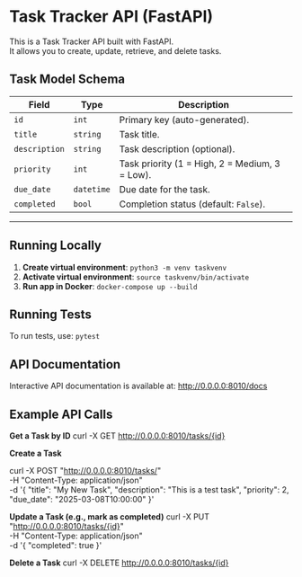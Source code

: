 # Task Tracker API (FastAPI)

This is a Task Tracker API built with FastAPI.  
It allows you to create, update, retrieve, and delete tasks. 

## Task Model Schema

| Field         | Type      | Description                                        |
|---------------|-----------|---------------------------------------------------|
| `id`          | `int`     | Primary key (auto-generated).                     |
| `title`       | `string`  | Task title.                        |
| `description` | `string`  | Task description (optional).                      |
| `priority`    | `int`     | Task priority (1 = High, 2 = Medium, 3 = Low).    |
| `due_date`    | `datetime`| Due date for the task.                            |
| `completed`   | `bool`    | Completion status (default: `False`).             |  

---

## Running Locally

1. **Create virtual environment**:
   `python3 -m venv taskvenv`
2. **Activate virtual environment**:
    `source taskvenv/bin/activate`
3. **Run app in Docker**:
    `docker-compose up --build`

## Running Tests
To run tests, use:
  `pytest`

## API Documentation
  Interactive API documentation is available at:
    http://0.0.0.0:8010/docs

## Example API Calls
**Get a Task by ID**
curl -X GET http://0.0.0.0:8010/tasks/{id}

**Create a Task**

curl -X POST "http://0.0.0.0:8010/tasks/" \
     -H "Content-Type: application/json" \
     -d '{
           "title": "My New Task",
           "description": "This is a test task",
           "priority": 2,
           "due_date": "2025-03-08T10:00:00"
         }'

**Update a Task (e.g., mark as completed)**
curl -X PUT "http://0.0.0.0:8010/tasks/{id}" \
     -H "Content-Type: application/json" \
     -d '{
           "completed": true
         }'
         
**Delete a Task**
curl -X DELETE http://0.0.0.0:8010/tasks/{id}
